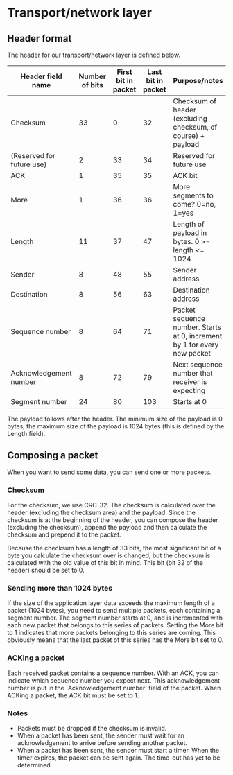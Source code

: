 # Transport/network layer

## Header format

The header for our transport/network layer is defined below.
 
| Header field name | Number of bits | First bit in packet | Last bit in packet | Purpose/notes |
| --- | --- | --- | --- | --- |
| Checksum | 33 | 0 | 32 | Checksum of header (excluding checksum, of course) + payload |
| (Reserved for future use) | 2 | 33 | 34 | Reserved for future use |
| ACK | 1 | 35 | 35 | ACK bit |
| More | 1 | 36 | 36 | More segments to come? 0=no, 1=yes |
| Length | 11 | 37 | 47 | Length of payload in bytes. 0 >= length <= 1024 |
| Sender | 8 | 48 | 55 | Sender address |
| Destination | 8 | 56 | 63 | Destination address |
| Sequence number | 8 | 64 | 71 | Packet sequence number. Starts at 0, increment by 1 for every new packet |
| Acknowledgement number | 8 | 72 | 79 | Next sequence number that receiver is expecting |
| Segment number | 24 | 80 | 103 | Starts at 0 |

The payload follows after the header.
The minimum size of the payload is 0 bytes, the maximum size of the payload is
1024 bytes (this is defined by the Length field).

## Composing a packet

When you want to send some data, you can send one or more packets.

### Checksum

For the checksum, we use CRC-32.
The checksum is calculated over the header (excluding the checksum area) and the
payload.
Since the checksum is at the beginning of the header, you can compose the
header (excluding the checksum), append the payload and then calculate the
checksum and prepend it to the packet.

Because the checksum has a length of 33 bits, the most significant bit of a byte
you calculate the checksum over is changed, but the checksum is calculated with
the old value of this bit in mind.
This bit (bit 32 of the header) should be set to 0.

### Sending more than 1024 bytes

If the size of the application layer data exceeds the maximum length of a packet
(1024 bytes), you need to send multiple packets, each containing a segment
number.
The segment number starts at 0, and is incremented with each new packet that
belongs to this series of packets.
Setting the More bit to 1 indicates that more packets belonging to this series
are coming.
This obviously means that the last packet of this series has the More bit set to
0.

### ACKing a packet

Each received packet contains a sequence number.
With an ACK, you can indicate which sequence number you expect next.
This acknowledgement number is put in the `Acknowledgement number' field of the
packet.
When ACKing a packet, the ACK bit must be set to 1.

### Notes

 * Packets must be dropped if the checksum is invalid.
 * When a packet has been sent, the sender must wait for an acknowledgement to
   arrive before sending another packet.
 * When a packet has been sent, the sender must start a timer. When the timer
   expires, the packet can be sent again. The time-out has yet to be determined.

